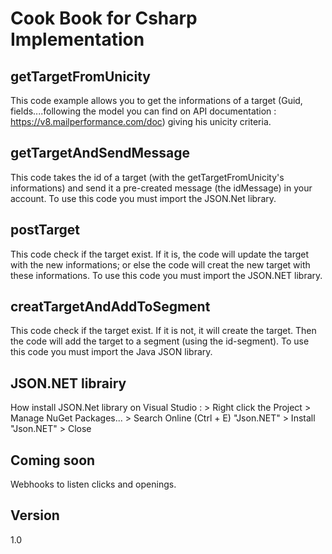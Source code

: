 Cook Book for Csharp Implementation
==


getTargetFromUnicity
--

This code example allows you to get the informations of a target (Guid, fields....following the model you can find on API documentation : https://v8.mailperformance.com/doc) giving his unicity criteria.

getTargetAndSendMessage
--

This code takes the id of a target (with the getTargetFromUnicity's informations) and send it a pre-created message (the idMessage) in your account.
To use this code you must import the JSON.Net library.

postTarget
--

This code check if the target exist. If it is, the code will update the target with the new informations; or else the code will creat the new target with these informations. 
To use this code you must import the JSON.NET library.

creatTargetAndAddToSegment
--

This code check if the target exist. If it is not, it will create the target. Then the code will add the target to a segment (using the id-segment).
To use this code you must import the Java JSON library.

JSON.NET librairy
--

How install JSON.Net library on Visual Studio : > Right click the Project > Manage NuGet Packages... > Search Online (Ctrl + E) "Json.NET" > Install "Json.NET" > Close

Coming soon
--
Webhooks to listen clicks and openings.


Version
--

1.0 